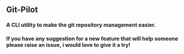 ## Git-Pilot

#### A CLI utility to make the git repository management easier.

#### If you have any suggestion for a new feature that will help someone please raise an issue, i would love to give it a try!

